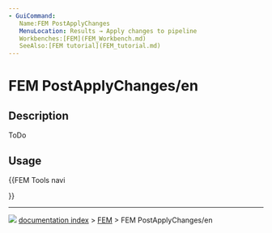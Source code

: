 ```yaml
---
- GuiCommand:
   Name:FEM PostApplyChanges
   MenuLocation: Results → Apply changes to pipeline
   Workbenches:[FEM](FEM_Workbench.md)
   SeeAlso:[FEM tutorial](FEM_tutorial.md)
---
```


# FEM PostApplyChanges/en

## Description

ToDo

## Usage





{{FEM Tools navi

}}



---
![](images/Right_arrow.png) [documentation index](../README.md) > [FEM](Category_FEM.md) > FEM PostApplyChanges/en
